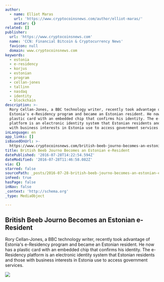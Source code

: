 ```yaml
---
author:
  - name: Elliot Maras
    url: 'https://www.cryptocoinsnews.com/author/elliot-maras/'
    avatar: {}
related: []
publisher:
  url: 'https://www.cryptocoinsnews.com'
  name: 'CCN: Financial Bitcoin & Cryptocurrency News'
  favicon: null
  domain: www.cryptocoinsnews.com
keywords:
  - estonia
  - e-residency
  - korjus
  - estonian
  - program
  - cellan-jones
  - tallinn
  - nasdaq
  - identity
  - blockchain
description: >-
  Rory Cellan-Jones, a BBC technology writer, recently took advantage of
  Estonia's e-Residency program and became an Estonian resident. He now has a
  plastic card with an embedded chip that confirms his identity. The e-Residency
  platform is an electronic identity system that Estonian residents and those
  with business interests in Estonia use to access government services.
inLanguage: en
app_links: []
isBasedOnUrl: >-
  https://www.cryptocoinsnews.com/british-beeb-journo-becomes-an-estonian-e-resident/
title: British Beeb Journo Becomes an Estonian e-Resident
datePublished: '2016-07-28T14:22:54.594Z'
dateModified: '2016-07-28T11:46:58.082Z'
via: {}
starred: false
sourcePath: _posts/2016-07-28-british-beeb-journo-becomes-an-estonian-e-resident.md
inFeed: true
hasPage: false
inNav: false
_context: 'http://schema.org'
_type: MediaObject

---
```

<article style=""><h1>British Beeb Journo Becomes an Estonian e-Resident</h1><p>Rory Cellan-Jones, a BBC technology writer, recently took advantage of Estonia's e-Residency program and became an Estonian resident. He now has a plastic card with an embedded chip that confirms his identity. The e-Residency platform is an electronic identity system that Estonian residents and those with business interests in Estonia use to access government services.</p><img src="https://www.cryptocoinsnews.com/wp-content/uploads/2015/12/Estonia1.jpg" /></article>